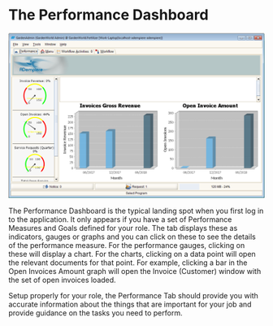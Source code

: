 # The Performance Dashboard

![The initial window showing the performance measures.](../../../.gitbook/assets/image%20%287%29.png)

The Performance Dashboard is the typical landing spot when you first log in to the application. It only appears if you have a set of Performance Measures and Goals defined for your role. The tab displays these as indicators, gauges or graphs and you can click on these to see the details of the performance measure. For the performance gauges, clicking on these will display a chart. For the charts, clicking on a data point will open the relevant documents for that point. For example, clicking a bar in the Open Invoices Amount graph will open the Invoice \(Customer\) window with the set of open invoices loaded.

Setup properly for your role, the Performance Tab should provide you with accurate information about the things that are important for your job and provide guidance on the tasks you need to perform.

